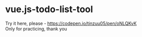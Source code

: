 # vue.js-todo-list-tool

Try it here, please - https://codepen.io/tinzuu05/pen/oNLQKvK <br>
Only for practicing, thank you
